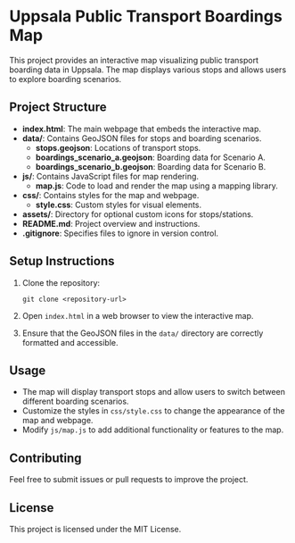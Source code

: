 # Uppsala Public Transport Boardings Map

This project provides an interactive map visualizing public transport boarding data in Uppsala. The map displays various stops and allows users to explore boarding scenarios.

## Project Structure

- **index.html**: The main webpage that embeds the interactive map.
- **data/**: Contains GeoJSON files for stops and boarding scenarios.
  - **stops.geojson**: Locations of transport stops.
  - **boardings_scenario_a.geojson**: Boarding data for Scenario A.
  - **boardings_scenario_b.geojson**: Boarding data for Scenario B.
- **js/**: Contains JavaScript files for map rendering.
  - **map.js**: Code to load and render the map using a mapping library.
- **css/**: Contains styles for the map and webpage.
  - **style.css**: Custom styles for visual elements.
- **assets/**: Directory for optional custom icons for stops/stations.
- **README.md**: Project overview and instructions.
- **.gitignore**: Specifies files to ignore in version control.

## Setup Instructions

1. Clone the repository:
   ```
   git clone <repository-url>
   ```

2. Open `index.html` in a web browser to view the interactive map.

3. Ensure that the GeoJSON files in the `data/` directory are correctly formatted and accessible.

## Usage

- The map will display transport stops and allow users to switch between different boarding scenarios.
- Customize the styles in `css/style.css` to change the appearance of the map and webpage.
- Modify `js/map.js` to add additional functionality or features to the map.

## Contributing

Feel free to submit issues or pull requests to improve the project. 

## License

This project is licensed under the MIT License.